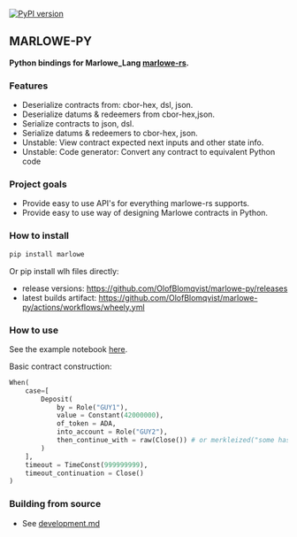 [![PyPI version](https://badge.fury.io/py/marlowe.svg)](https://pypi.org/project/marlowe/)

## MARLOWE-PY

**Python bindings for Marlowe_Lang [marlowe-rs](https://github.com/OlofBlomqvist/marlowe-rs).**


### Features

- Deserialize contracts from: cbor-hex, dsl, json.
- Deserialize datums & redeemers from cbor-hex,json.
- Serialize contracts to json, dsl.
- Serialize datums & redeemers to cbor-hex, json.
- Unstable: View contract expected next inputs and other state info.
- Unstable: Code generator: Convert any contract to equivalent Python code


### Project goals

- Provide easy to use API's for everything marlowe-rs supports.
- Provide easy to use way of designing Marlowe contracts in Python.

### How to install

```bash
pip install marlowe
```

Or pip install wlh files directly:
- release versions: https://github.com/OlofBlomqvist/marlowe-py/releases
- latest builds artifact: https://github.com/OlofBlomqvist/marlowe-py/actions/workflows/wheely.yml


### How to use

See the example notebook [here](https://github.com/OlofBlomqvist/marlowe-py/blob/main/example.ipynb).

Basic contract construction:
```python 
When(
    case=[
        Deposit(
            by = Role("GUY1"),
            value = Constant(42000000), 
            of_token = ADA, 
            into_account = Role("GUY2"),
            then_continue_with = raw(Close()) # or merkleized("some hash")
        )
    ], 
    timeout = TimeConst(999999999), 
    timeout_continuation = Close()
)
```

### Building from source

- See [development.md](https://github.com/OlofBlomqvist/marlowe-py/blob/main/development.md)


